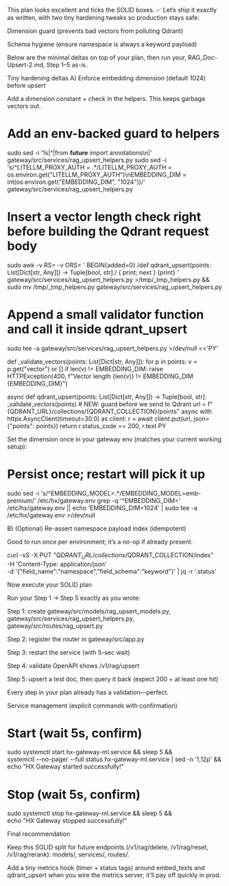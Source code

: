 This plan looks excellent and ticks the SOLID boxes. ✅
Let’s ship it exactly as written, with two tiny hardening tweaks so production stays safe:

Dimension guard (prevents bad vectors from polluting Qdrant)

Schema hygiene (ensure namespace is always a keyword payload)

Below are the minimal deltas on top of your plan, then run your, RAG_Doc-Upsert-2.md, Step 1–5 as-is.

Tiny hardening deltas
A) Enforce embedding dimension (default 1024) before upsert

Add a dimension constant + check in the helpers. This keeps garbage vectors out.

# Add an env-backed guard to helpers
sudo sed -i '1s|^|from __future__ import annotations\n|' gateway/src/services/rag_upsert_helpers.py
sudo sed -i 's/^LITELLM_PROXY_AUTH = .*/LITELLM_PROXY_AUTH = os.environ.get("LITELLM_PROXY_AUTH")\nEMBEDDING_DIM = int(os.environ.get("EMBEDDING_DIM", "1024"))/' \
  gateway/src/services/rag_upsert_helpers.py

# Insert a vector length check right before building the Qdrant request body
sudo awk -v RS= -v ORS= '
  BEGIN{added=0}
  /def qdrant_upsert\(points: List\[Dict\[str, Any\]\]\) -> Tuple\[bool, str\]:/ {
    print; next
  }
  {print}
' gateway/src/services/rag_upsert_helpers.py >/tmp/_tmp_helpers.py && sudo mv /tmp/_tmp_helpers.py gateway/src/services/rag_upsert_helpers.py

# Append a small validator function and call it inside qdrant_upsert
sudo tee -a gateway/src/services/rag_upsert_helpers.py >/dev/null <<'PY'

def _validate_vectors(points: List[Dict[str, Any]]):
    for p in points:
        v = p.get("vector") or []
        if len(v) != EMBEDDING_DIM:
            raise HTTPException(400, f"Vector length {len(v)} != EMBEDDING_DIM {EMBEDDING_DIM}")

async def qdrant_upsert(points: List[Dict[str, Any]]) -> Tuple[bool, str]:
    _validate_vectors(points)  # NEW: guard before we send to Qdrant
    url = f"{QDRANT_URL}/collections/{QDRANT_COLLECTION}/points"
    async with httpx.AsyncClient(timeout=30.0) as client:
        r = await client.put(url, json={"points": points})
    return r.status_code == 200, r.text
PY


Set the dimension once in your gateway env (matches your current working setup):

# Persist once; restart will pick it up
sudo sed -i 's/^EMBEDDING_MODEL=.*/EMBEDDING_MODEL=emb-premium/' /etc/hx/gateway.env
grep -q '^EMBEDDING_DIM=' /etc/hx/gateway.env || echo 'EMBEDDING_DIM=1024' | sudo tee -a /etc/hx/gateway.env >/dev/null

B) (Optional) Re-assert namespace payload index (idempotent)

Good to run once per environment; it’s a no-op if already present.

curl -sS -X PUT "$QDRANT_URL/collections/$QDRANT_COLLECTION/index" \
  -H 'Content-Type: application/json' \
  -d '{"field_name":"namespace","field_schema":"keyword"}' | jq -r '.status'

Now execute your SOLID plan

Run your Step 1 → Step 5 exactly as you wrote:

Step 1: create gateway/src/models/rag_upsert_models.py, gateway/src/services/rag_upsert_helpers.py, gateway/src/routes/rag_upsert.py

Step 2: register the router in gateway/src/app.py

Step 3: restart the service (with 5-sec wait)

Step 4: validate OpenAPI shows /v1/rag/upsert

Step 5: upsert a test doc, then query it back (expect 200 + at least one hit)

Every step in your plan already has a validation—perfect.

Service management (explicit commands with confirmation)
# Start (wait 5s, confirm)
sudo systemctl start hx-gateway-ml.service && sleep 5 && \
  systemctl --no-pager --full status hx-gateway-ml.service | sed -n '1,12p' && \
  echo "HX Gateway started successfully!"

# Stop (wait 5s, confirm)
sudo systemctl stop hx-gateway-ml.service && sleep 5 && \
  echo "HX Gateway stopped successfully!"

Final recommendation

Keep this SOLID split for future endpoints (/v1/rag/delete, /v1/rag/reset, /v1/rag/rerank): models/, services/, routes/.

Add a tiny metrics hook (timer + status tags) around embed_texts and qdrant_upsert when you wire the metrics server; it’ll pay off quickly in prod.